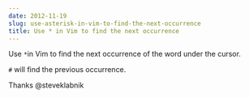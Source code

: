 ```yaml
---
date: 2012-11-19
slug: use-asterisk-in-vim-to-find-the-next-occurrence
title: Use * in Vim to find the next occurrence
---
```


Use `*`in Vim to find the next occurrence of the word under the cursor.

`#` will find the previous occurrence.

Thanks @steveklabnik
